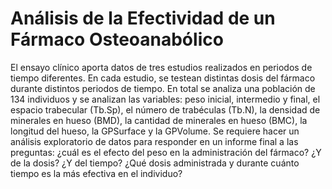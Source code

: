 # Análisis de la Efectividad de un Fármaco Osteoanabólico
El ensayo clínico aporta datos de tres estudios realizados en periodos de tiempo diferentes. En cada estudio, se testean distintas dosis del fármaco durante distintos periodos de tiempo. En total se analiza una población de 134 individuos y se analizan las variables: peso inicial, intermedio y final, el espacio trabecular (Tb.Sp), el número de trabéculas (Tb.N), la densidad de minerales en hueso (BMD), la cantidad de minerales en hueso (BMC), la longitud del hueso, la GPSurface y la GPVolume.
Se requiere hacer un análisis exploratorio de datos para responder en un informe final a las preguntas: ¿cuál es el efecto del peso en la administración del fármaco? ¿Y de la dosis? ¿Y del tiempo? ¿Qué dosis administrada y durante cuánto tiempo es la más efectiva en el individuo?
